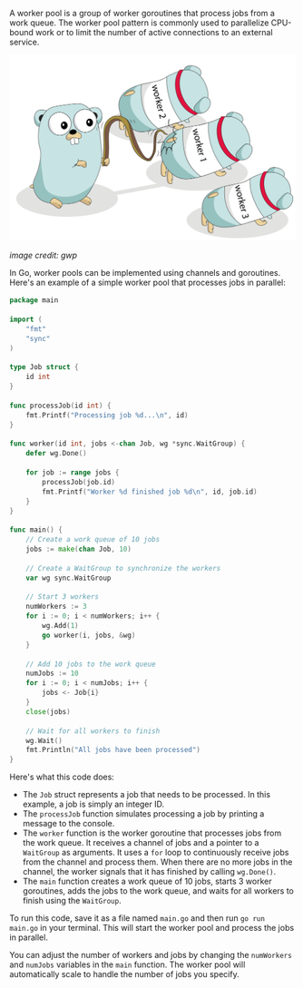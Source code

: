 A worker pool is a group of worker goroutines that process jobs from a work queue. The worker pool pattern is commonly used to parallelize CPU-bound work or to limit the number of active connections to an external service.

![pool.png](../../assets/images/go7.jpg)

*image credit: gwp*

In Go, worker pools can be implemented using channels and goroutines. Here's an example of a simple worker pool that processes jobs in parallel:

```go
package main

import (
	"fmt"
	"sync"
)

type Job struct {
	id int
}

func processJob(id int) {
	fmt.Printf("Processing job %d...\n", id)
}

func worker(id int, jobs <-chan Job, wg *sync.WaitGroup) {
	defer wg.Done()

	for job := range jobs {
		processJob(job.id)
		fmt.Printf("Worker %d finished job %d\n", id, job.id)
	}
}

func main() {
	// Create a work queue of 10 jobs
	jobs := make(chan Job, 10)

	// Create a WaitGroup to synchronize the workers
	var wg sync.WaitGroup

	// Start 3 workers
	numWorkers := 3
	for i := 0; i < numWorkers; i++ {
		wg.Add(1)
		go worker(i, jobs, &wg)
	}

	// Add 10 jobs to the work queue
	numJobs := 10
	for i := 0; i < numJobs; i++ {
		jobs <- Job{i}
	}
	close(jobs)

	// Wait for all workers to finish
	wg.Wait()
	fmt.Println("All jobs have been processed")
}
```

Here's what this code does:

- The `Job` struct represents a job that needs to be processed. In this example, a job is simply an integer ID.
- The `processJob` function simulates processing a job by printing a message to the console.
- The `worker` function is the worker goroutine that processes jobs from the work queue. It receives a channel of jobs and a pointer to a `WaitGroup` as arguments. It uses a `for` loop to continuously receive jobs from the channel and process them. When there are no more jobs in the channel, the worker signals that it has finished by calling `wg.Done()`.
- The `main` function creates a work queue of 10 jobs, starts 3 worker goroutines, adds the jobs to the work queue, and waits for all workers to finish using the `WaitGroup`.

To run this code, save it as a file named `main.go` and then run `go run main.go` in your terminal. This will start the worker pool and process the jobs in parallel.

You can adjust the number of workers and jobs by changing the `numWorkers` and `numJobs` variables in the `main` function. The worker pool will automatically scale to handle the number of jobs you specify.
